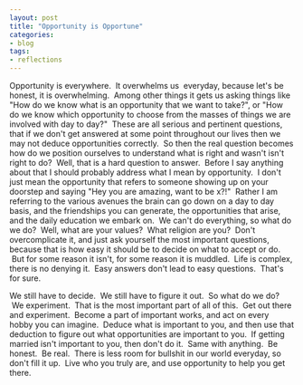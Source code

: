 ```yaml
---
layout: post
title: "Opportunity is Opportune"
categories:
- blog
tags:
- reflections
---
```


Opportunity is everywhere. &nbsp;It overwhelms us &nbsp;everyday, because let's be honest, it is overwhelming. &nbsp;Among other things it gets us asking things like "How do we know what is an opportunity that we want to take?", or "How do we know which opportunity to choose from the masses of things we are involved with day to day?" &nbsp;These are all serious and pertinent questions, that if we don't get answered at some point throughout our lives then we may not deduce opportunities correctly. &nbsp;So then the real question becomes how do we position ourselves to understand what is right and wasn't isn't right to do? &nbsp;Well, that is a hard question to answer. &nbsp;Before I say anything about that I should probably address what I mean by opportunity. &nbsp;I don't just mean the opportunity that refers to someone showing up on your doorstep and saying "Hey you are amazing, want to be x?!" &nbsp;Rather I am referring to the various avenues the brain can go down on a day to day basis, and the friendships you can generate, the opportunities that arise, and the daily education we embark on. &nbsp;We can't do everything, so what do we do? &nbsp;Well, what are your values? &nbsp;What religion are you? &nbsp;Don't overcomplicate it, and just ask yourself the most important questions, because that is how easy it should be to decide on what to accept or do. &nbsp;But for some reason it isn't, for some reason it is muddled. &nbsp;Life is complex, there is no denying it. &nbsp;Easy answers don't lead to easy questions. &nbsp;That's for sure. &nbsp;

We still have to decide. &nbsp;We still have to figure it out. &nbsp;So what do we do? &nbsp;We experiment. &nbsp;That is the most important part of all of this. &nbsp;Get out there and experiment. &nbsp;Become a part of important works, and act on every hobby you can imagine. &nbsp;Deduce what is important to you, and then use that deduction to figure out what opportunities are important to you. &nbsp;If getting married isn't important to you, then don't do it. &nbsp;Same with anything. &nbsp;Be honest. &nbsp;Be real. &nbsp;There is less room for bullshit in our world everyday, so don't fill it up. &nbsp;Live who you truly are, and use opportunity to help you get there. &nbsp;